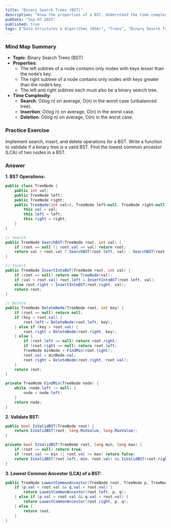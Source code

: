 ```yaml
---
title: "Binary Search Trees (BST)"
description: "Know the properties of a BST. Understand the time complexity for search, insertion, and deletion. Be able to validate if a given tree is a BST."
pubDate: "Sep 07 2025"
published: true
tags: ["Data Structures & Algorithms (DSA)", "Trees", "Binary Search Trees", "BST"]
---
```


### Mind Map Summary

- **Topic**: Binary Search Trees (BST)
- **Properties**:
    - The left subtree of a node contains only nodes with keys lesser than the node’s key.
    - The right subtree of a node contains only nodes with keys greater than the node’s key.
    - The left and right subtree each must also be a binary search tree.
- **Time Complexity**:
    - **Search**: O(log n) on average, O(n) in the worst case (unbalanced tree).
    - **Insertion**: O(log n) on average, O(n) in the worst case.
    - **Deletion**: O(log n) on average, O(n) in the worst case.

### Practice Exercise

Implement search, insert, and delete operations for a BST. Write a function to validate if a binary tree is a valid BST. Find the lowest common ancestor (LCA) of two nodes in a BST.

### Answer

**1. BST Operations:**

```csharp
public class TreeNode {
    public int val;
    public TreeNode left;
    public TreeNode right;
    public TreeNode(int val=0, TreeNode left=null, TreeNode right=null) {
        this.val = val;
        this.left = left;
        this.right = right;
    }
}

// Search
public TreeNode SearchBST(TreeNode root, int val) {
    if (root == null || root.val == val) return root;
    return val < root.val ? SearchBST(root.left, val) : SearchBST(root.right, val);
}

// Insert
public TreeNode InsertIntoBST(TreeNode root, int val) {
    if (root == null) return new TreeNode(val);
    if (val < root.val) root.left = InsertIntoBST(root.left, val);
    else root.right = InsertIntoBST(root.right, val);
    return root;
}

// Delete
public TreeNode DeleteNode(TreeNode root, int key) {
    if (root == null) return null;
    if (key < root.val) {
        root.left = DeleteNode(root.left, key);
    } else if (key > root.val) {
        root.right = DeleteNode(root.right, key);
    } else {
        if (root.left == null) return root.right;
        if (root.right == null) return root.left;
        TreeNode minNode = FindMin(root.right);
        root.val = minNode.val;
        root.right = DeleteNode(root.right, root.val);
    }
    return root;
}

private TreeNode FindMin(TreeNode node) {
    while (node.left != null) {
        node = node.left;
    }
    return node;
}
```

**2. Validate BST:**

```csharp
public bool IsValidBST(TreeNode root) {
    return IsValidBST(root, long.MinValue, long.MaxValue);
}

private bool IsValidBST(TreeNode root, long min, long max) {
    if (root == null) return true;
    if (root.val <= min || root.val >= max) return false;
    return IsValidBST(root.left, min, root.val) && IsValidBST(root.right, root.val, max);
}
```

**3. Lowest Common Ancestor (LCA) of a BST:**

```csharp
public TreeNode LowestCommonAncestor(TreeNode root, TreeNode p, TreeNode q) {
    if (p.val < root.val && q.val < root.val) {
        return LowestCommonAncestor(root.left, p, q);
    } else if (p.val > root.val && q.val > root.val) {
        return LowestCommonAncestor(root.right, p, q);
    } else {
        return root;
    }
}
```
